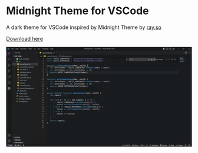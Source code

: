 # Midnight Theme for VSCode

A dark theme for VSCode inspired by Midnight Theme by [ray.so](https://ray.so)

[Download here](https://themes.vscode.one/theme/khanghy/luaZnotQ)

![](./screenshot1.png)